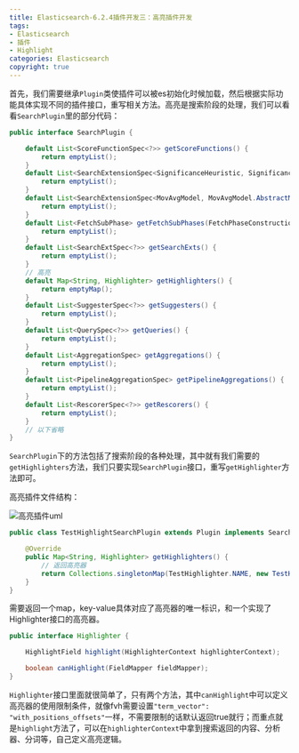 ```yaml
---
title: Elasticsearch-6.2.4插件开发三：高亮插件开发
tags: 
- Elasticsearch
- 插件
- Highlight
categories: Elasticsearch
copyright: true
---
```


首先，我们需要继承`Plugin`类使插件可以被es初始化时候加载，然后根据实际功能具体实现不同的插件接口，重写相关方法。高亮是搜索阶段的处理，我们可以看看`SearchPlugin`里的部分代码：

<!-- more-->

```java
public interface SearchPlugin {

    default List<ScoreFunctionSpec<?>> getScoreFunctions() {
        return emptyList();
    }
    default List<SearchExtensionSpec<SignificanceHeuristic, SignificanceHeuristicParser>> getSignificanceHeuristics() {
        return emptyList();
    }
    default List<SearchExtensionSpec<MovAvgModel, MovAvgModel.AbstractModelParser>> getMovingAverageModels() {
        return emptyList();
    }
    default List<FetchSubPhase> getFetchSubPhases(FetchPhaseConstructionContext context) {
        return emptyList();
    }
    default List<SearchExtSpec<?>> getSearchExts() {
        return emptyList();
    }
    // 高亮
    default Map<String, Highlighter> getHighlighters() {
        return emptyMap();
    }
    default List<SuggesterSpec<?>> getSuggesters() {
        return emptyList();
    }
    default List<QuerySpec<?>> getQueries() {
        return emptyList();
    }
    default List<AggregationSpec> getAggregations() {
        return emptyList();
    }
    default List<PipelineAggregationSpec> getPipelineAggregations() {
        return emptyList();
    }
    default List<RescorerSpec<?>> getRescorers() {
        return emptyList();
    }
	// 以下省略
}
```

`SearchPlugin`下的方法包括了搜索阶段的各种处理，其中就有我们需要的`getHighlighters`方法，我们只要实现`SearchPlugin`接口，重写`getHighlighter`方法即可。

高亮插件文件结构：

![高亮插件uml](https://wziyang.github.io/images/插件/高亮插件uml.png)

```java
public class TestHighlightSearchPlugin extends Plugin implements SearchPlugin {

    @Override
    public Map<String, Highlighter> getHighlighters() {
        // 返回高亮器
        return Collections.singletonMap(TestHighlighter.NAME, new TestHighlighter());
    }
}
```

需要返回一个map，key-value具体对应了高亮器的唯一标识，和一个实现了Highlighter接口的高亮器。

```java
public interface Highlighter {

    HighlightField highlight(HighlighterContext highlighterContext);

    boolean canHighlight(FieldMapper fieldMapper);
}
```

`Highlighter`接口里面就很简单了，只有两个方法，其中`canHighlight`中可以定义高亮器的使用限制条件，就像fvh需要设置`"term_vector": "with_positions_offsets"`一样，不需要限制的话默认返回true就行；而重点就是`highlight`方法了，可以在`highlighterContext`中拿到搜索返回的内容、分析器、分词等，自己定义高亮逻辑。